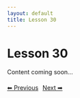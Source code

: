 ```yaml
---
layout: default
title: Lesson 30
---
```


# Lesson 30

Content coming soon...

<div style="margin-top: 20px;">
<a href="/docs/Advanced/Lessons/lesson_29.md" style="margin-right: 10px;">⬅ Previous</a><a href="/docs/Advanced/Lessons/lesson_31.md">Next ➡</a>
</div>
